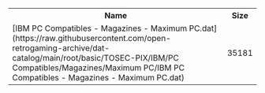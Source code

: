 <table>
<tr><th>Name</th><th>Size</th></tr>
<tr><td>
[IBM PC Compatibles - Magazines - Maximum PC.dat](https://raw.githubusercontent.com/open-retrogaming-archive/dat-catalog/main/root/basic/TOSEC-PIX/IBM/PC Compatibles/Magazines/Maximum PC/IBM PC Compatibles - Magazines - Maximum PC.dat)
</td><td>35181</td></tr>
</table>
